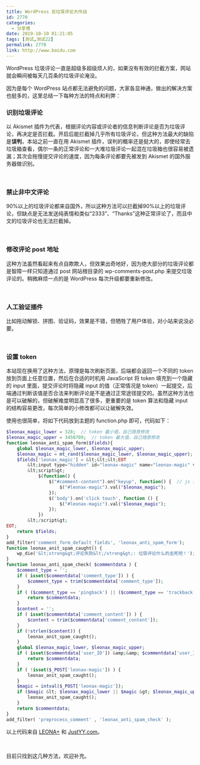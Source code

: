```yaml
---
title: WordPress 反垃圾评论大作战
id: 2770
categories:
  - 分享境
date: 2019-10-10 01:21:05
tags: [测试,测试22]
permalink: 2770
link: http://www.baidu.com
---
```


WordPress 垃圾评论一直是超级多超级烦人的，如果没有有效的拦截方案，网站就会瞬间被每天几百条的垃圾评论淹没。

因为是每个 WordPress 站点都无法避免的问题，大家各显神通，做出的解决方案也挺多的，这里总结一下每种方法的特点和利弊：

### 识别垃圾评论

以 Akismet 插件为代表，根据评论内容或评论者的信息判断评论是否为垃圾评论，再决定是否拦截。开启后能拦截掉几乎所有垃圾评论，但这种方法最大的缺陷是**误判**，本站之前一直在用 Akismet 插件，误判的概率还是挺大的，即使经常去垃圾箱查看，偶尔一条的正常评论和一大堆垃圾评论一起混在垃圾箱也很容易被遗漏；其次会拖慢提交评论的速度，因为每条评论都要先被发到 Akismet 的国外服务器做识别。

&nbsp;

### 禁止非中文评论

90%以上的垃圾评论都来自国外，所以这种方法可以拦截掉90%以上的垃圾评论，但缺点是无法发送纯表情和类似“2333”、“Thanks”这种正常评论了，而且中文的垃圾评论也无法拦截掉。

&nbsp;

### 修改评论 post 地址

这种方法虽然看起来有点自欺欺人，但效果出奇地好，因为绝大部分的垃圾评论都是智障一样只知道通过 post 网站根目录的 wp-comments-post.php 来提交垃圾评论的。稍微麻烦一点的是 WordPress 每次升级都要重新修改。

&nbsp;

### 人工验证插件

比如拖动解锁、拼图、验证码，效果是不错，但牺牲了用户体验，对小站来说没必要。

&nbsp;

### 设置 token

本站现在换用了这种方法，原理是每次刷新页面，后端都会返回一个不同的 token 放到页面上任意位置，然后在合适的时机用 JavaScript 将 token 填充到一个隐藏的 input 里面，提交评论时将隐藏 input 的值（正常情况是 token）一起提交，后端通过判断该值是否合法来判断评论是不是通过正常途径提交的。虽然这种方法也是可以破解的，但破解难度明显高了很多，更重要的是 token 算法和隐藏 input 的结构容易更改，每次简单的小修改都可以让破解失效。

使用也很简单，将如下代码放到主题的 function.php 即可，代码如下：

```php
$leonax_magic_lower = 328;  // token 最小值，自己随意修改
$leonax_magic_upper = 3450709;  // token 最大值，自己随意修改
function leonax_anti_spam_form($fields){
    global $leonax_magic_lower, $leonax_magic_upper;
    $leonax_magic = mt_rand($leonax_magic_lower, $leonax_magic_upper);  // 放在页面的token值，是一个随机数，每次都不同
    $fields['leonax_magic'] = &lt;&lt;&lt;EOT
        &lt;input type="hidden" id="leonax-magic" name="leonax-magic" value="0"&gt;  // 隐藏的 input
        &lt;script&gt;
            $(function() {
                $("#comment-content").on("keyup", function() {  // js 检测到触发 keyup、click 或 touch 事件时填充 token
                    $("#leonax-magic").val("$leonax_magic");
                });
                $('body').on('click touch', function () {
                    $("#leonax-magic").val("$leonax_magic");
                });
            })
        &lt;/script&gt;
EOT;
    return $fields;
}
add_filter('comment_form_default_fields', 'leonax_anti_spam_form');
function leonax_anit_spam_caught() {
    wp_die('&lt;strong&gt;评论失败&lt;/strong&gt;: 垃圾评论什么的去死吧！');
}
function leonax_anti_spam_check( $commentdata ) {
    $comment_type = '';
    if ( isset($commentdata['comment_type']) ) {
        $comment_type = trim($commentdata['comment_type']);
    }
    if ( ($comment_type == 'pingback') || ($comment_type == 'trackback') ) {
        return $commentdata;
    }
    $content = '';
    if ( isset($commentdata['comment_content']) ) {
        $content = trim($commentdata['comment_content']);
    }
    if (!strlen($content)) {
        leonax_anit_spam_caught();
    }
    global $leonax_magic_lower, $leonax_magic_upper;
    if ( isset($commentdata['user_ID']) &amp;&amp; $commentdata['user_ID'] ) { // 登陆用户不做判断
        return $commentdata;
    }
    if ( !isset($_POST['leonax-magic']) ) {
        leonax_anit_spam_caught();
    }
    $magic = intval($_POST['leonax-magic']);
    if ($magic &lt; $leonax_magic_lower || $magic &gt; $leonax_magic_upper) {  // token 值在上面设置的最大值和最小值之间才合法
        leonax_anit_spam_caught();
    }
    return $commentdata;
}
add_filter( 'preprocess_comment' , 'leonax_anti_spam_check' );
```

以上代码来自 [LEONA+](https://leonax.net/p/6732/block-spam-comments-from-web-page/) 和 [JustYY.com](https://justyy.com/archives/1558)。

&nbsp;

目前只找到这几种方法，欢迎补充。